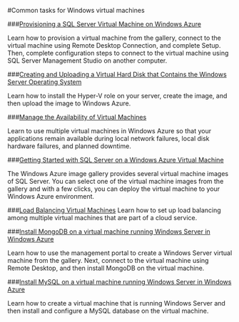 <properties linkid="manage-windows-common-tasks" urlDisplayName="Common tasks" pageTitle="Windows Azure Windows VM Common Tasks" title="Windows Azure Windows VM Common Tasks" metaKeywords="virtual machines Azure, VMs Azure" Description="Find topics about virtual machines in Windows Azure." metaCanonical="" disqusComments="0" umbracoNaviHide="0" />

#Common tasks for Windows virtual machines


###[Provisioning a SQL Server Virtual Machine on Windows Azure](/en-us/manage/windows/common-tasks/install-sql-server/)

Learn how to provision a virtual machine from the gallery, connect to the virtual machine using Remote Desktop Connection, and complete Setup. Then, complete configuration steps to connect to the virtual machine using SQL Server Management Studio on another computer.

###[Creating and Uploading a Virtual Hard Disk that Contains the Windows Server Operating System](/en-us/manage/windows/common-tasks/upload-a-vhd/)
 
Learn how to install the Hyper-V role on your server, create the image, and then upload the image to Windows Azure. 

###[Manage the Availability of Virtual Machines](/en-us/manage/windows/common-tasks/manage-vm-availability/)

Learn to use multiple virtual machines in Windows Azure so that your applications remain available during local network failures, local disk hardware failures, and planned downtime.


###[Getting Started with SQL Server on a Windows Azure Virtual Machine](/en-us/manage/windows/common-tasks/sql-server-on-a-vm/)

The Windows Azure image gallery provides several virtual machine images of SQL Server. You can select one of the virtual machine images from the gallery and with a few clicks, you can deploy the virtual machine to your Windows Azure environment.

###[Load Balancing Virtual Machines](/en-us/manage/windows/common-tasks/how-to-load-balance-virtual-machines/)
Learn how to set up load balancing among multiple virtual machines that are part of a cloud service.

###[Install MongoDB on a virtual machine running Windows Server in Windows Azure](/en-us/manage/windows/common-tasks/install-mongodb/)

Learn how to use the management portal to create a Windows Server virtual machine from the gallery. Next, connect to the virtual machine using Remote Desktop, and then install MongoDB on the virtual machine.

###[Install MySQL on a virtual machine running Windows Server in Windows Azure](/en-us/manage/windows/common-tasks/install-mysql/)

Learn how to create a virtual machine that is running Windows Server and then install and configure a MySQL database on the virtual machine.

